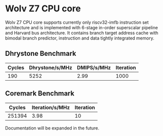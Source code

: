 # Wolv Z7 CPU core #

Wolv Z7 CPU core supports currently only riscv32-imfb instruction set architecture and is implemented with 6-stage in-order superscalar pipeline and Harvard bus architecture. It contains branch target address cache with bimodal branch predictor, instruction and data tightly integrated memory.

## Dhrystone Benchmark ##
| Cycles | Dhrystone/s/MHz | DMIPS/s/MHz | Iteration |
| ------ | --------------- | ----------- | --------- |
|    190 |            5252 |        2.99 |      1000 |

## Coremark Benchmark ##
| Cycles | Iteration/s/MHz | Iteration |
| ------ | --------------- | --------- |
| 251394 |            3.98 |        10 |

Documentation will be expanded in the future.
